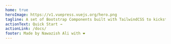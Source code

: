 ```yaml
---
home: true
heroImage: https://v1.vuepress.vuejs.org/hero.png
tagline: A set of Bootstrap Components built with TailwindCSS to kickstart your next Tailwind Project.
actionText: Quick Start →
actionLink: /docs/
footer: Made by Nawazish Ali with ❤️
---
```

